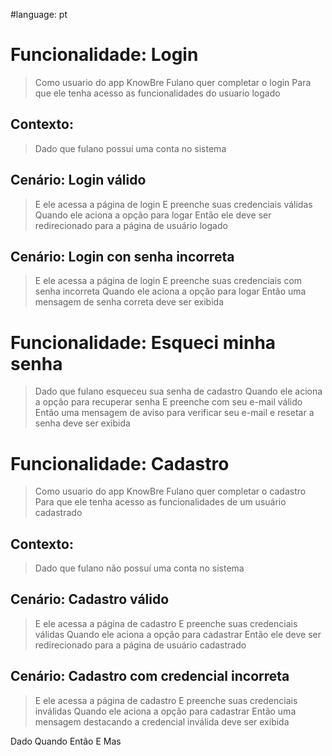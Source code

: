 #language: pt

# Funcionalidade: Login
>Como usuario do app KnowBre
>Fulano quer completar o login 
>Para que ele tenha acesso as funcionalidades do usuario logado
>   
## Contexto:
>Dado que fulano possuí uma conta no sistema

## Cenário: Login válido
>E ele acessa a página de login
>E preenche suas credenciais válidas
>Quando ele aciona a opção para logar
>Então ele deve ser redirecionado para a página de usuário logado
>
## Cenário: Login con senha incorreta
>E ele acessa a página de login
>E preenche suas credenciais com senha incorreta
>Quando ele aciona a opção para logar
>Então uma mensagem de senha correta deve ser exibida 
>
# Funcionalidade: Esqueci minha senha
>Dado que fulano esqueceu sua senha de cadastro
>Quando ele aciona a opção para recuperar senha
>E preenche com seu e-mail válido
>Então uma mensagem de aviso para verificar seu e-mail e resetar a senha deve ser exibida
>
# Funcionalidade: Cadastro
>Como usuario do app KnowBre
>Fulano quer completar o cadastro 
>Para que ele tenha acesso as funcionalidades de um usuário cadastrado

## Contexto:
>Dado que fulano não possuí uma conta no sistema
>
## Cenário: Cadastro válido
>E ele acessa a página de cadastro
>E preenche suas credenciais válidas
>Quando ele aciona a opção para cadastrar
>Então ele deve ser redirecionado para a página de usuário cadastrado
>
## Cenário: Cadastro com credencial incorreta
>E ele acessa a página de cadastro
>E preenche suas credenciais inválidas
>Quando ele aciona a opção para cadastrar
>Então uma mensagem destacando a credencial inválida deve ser exibida
>

Dado
Quando
Então
E
Mas